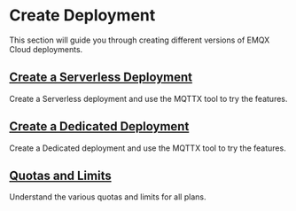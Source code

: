 # Create Deployment

This section will guide you through creating different versions of EMQX Cloud deployments.

## [Create a Serverless Deployment](./serverless.md)

Create a Serverless deployment and use the MQTTX tool to try the features.

## [Create a Dedicated Deployment](./dedicated.md)

Create a Dedicated deployment and use the MQTTX tool to try the features.

## [Quotas and Limits](./restriction.md)
Understand the various quotas and limits for all plans.